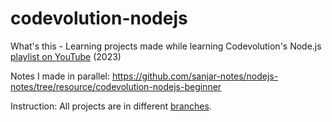# codevolution-nodejs

What's this - Learning projects made while learning Codevolution's Node.js [playlist on YouTube](https://youtube.com/playlist?list=PLC3y8-rFHvwh8shCMHFA5kWxD9PaPwxaY) (2023)

Notes I made in parallel: https://github.com/sanjar-notes/nodejs-notes/tree/resource/codevolution-nodejs-beginner

Instruction: All projects are in different [branches](https://github.com/exemplar-codes/codevolution-nodejs/branches/all).
